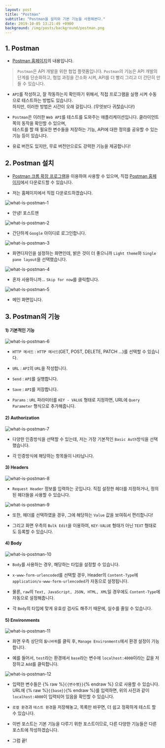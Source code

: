 ```yaml
---
layout: post
title: "Postman"
subtitle: "Postman을 설치와 기본 기능을 사용해본다."
date: 2019-10-05 13:21:49 +0900
background: /img/posts/background/postman.png
---
```


## 1. Postman

- [Postman 홈페이지](https://www.getpostman.com/)의 내용입니다.
 
 > `Postman`은 API 개발을 위한 협업 플랫폼입니다. `Postman`의 기능은 API 개발의 단계를 단순화하고, 협업 과정을 간소화 시켜, API를 더 빨리 그리고 더 간단히 만들 수 있습니다.

- `API`를 작성하고, 잘 작동하는지 확인하기 위해서, 직접 프로그램을 실행 시켜 수동으로 테스트하는 방법도 있습니다.  
  하지만, 이러한 방법은 시간이 오래 걸립니다. (무엇보다 귀찮습니다!)

- `Postman`은 이러한 `Web API`를 테스트를 도와주는 애플리케이션입니다. 클라이언트 쪽의 동작을 확인할 수 있으며,  
  테스트를 할 때 필요한 변수들을 저장하는 기능, API에 대한 정의를 공유할 수 있는 기능 등이 있습니다.

- 유료 버전도 있지만, 무료 버전만으로도 강력한 기능을 제공합니다!

## 2. Postman 설치

- [Postman 크롬 확장 프로그램](https://chrome.google.com/webstore/detail/postman/fhbjgbiflinjbdggehcddcbncdddomop)을 이용하여 사용할 수 있으며, 직접 [Postman 홈페이지](https://www.getpostman.com/downloads/)에서 다운로드할 수 있습니다.

- 저는 홈페이지에서 직접 다운로드하겠습니다.

![what-is-postman-1](\img\posts\what-is-postman-1.png)

- 안녕! 포스트맨

![what-is-postman-2](\img\posts\what-is-postman-2.png)

- 간단하게 `Google` 아이디로 로그인합니다.

![what-is-postman-3](\img\posts\what-is-postman-3.png)

- 화면디자인을 설정하는 화면인데, 밝은 것이 더 좋으니까 `Light theme`와 `Single pane layout`을 선택했습니다.

![what-is-postman-4](\img\posts\what-is-postman-4.png)

- 혼자 사용하니까... `Skip for now`를 클릭합니다.

![what-is-postman-5](\img\posts\what-is-postman-5.png)

- 메인 화면입니다.  

## 3. Postman의 기능

#### 1) 기본적인 기능

![what-is-postman-6](\img\posts\what-is-postman-6.png)


- `HTTP 메서드` : `HTTP 메서드`(GET, POST, DELETE, PATCH ...)를 선택할 수 있습니다.

- `URL` : `API`의 `URL`을 작성합니다.

- `Send` : `API`를 실행합니다.

- `Save` : `API`를 저장합니다.

- `Params` : `URL` 파라미터를 `KEY - VALUE` 형태로 지정하면, URL에 `Query Parameter` 형식으로 추가해줍니다.

#### 2) Authorization

![what-is-postman-7](\img\posts\what-is-postman-7.png)

- 다양한 인증방식을 선택할 수 있는데, 저는 가장 기본적인 `Basic Auth`방식을 선택했습니다. 

- 각 인증방식에 해당하는 항목들이 나타납니다.

#### 3) Headers

![what-is-postman-8](\img\posts\what-is-postman-8.png)

- `Request Header` 정보를 입력하는 곳입니다. 직접 설정한 헤더를 지정하거나, 정의된 헤더들을 사용할 수 있습니다.

![what-is-postman-9](\img\posts\what-is-postman-9.png)

- 또한, 헤더를 선택하였을 경우, 그에 해당하는 `Value` 값을 보여줘서 편리합니다!

- 그리고 화면 우측의 `Bulk Edit`을 이용하여, `KEY-VALUE` 형태가 아닌 `TEXT` 형태로도 등록할 수 있습니다.

#### 4) Body

![what-is-postman-10](\img\posts\what-is-postman-10.png)

- `Body`를 사용하는 경우, 해당하는 타입을 설정할 수 있습니다.

- `x-www-form-urlencoded`를 선택할 경우, Header의 `Content-Type`에 `application/x-www-form-urlencoded`가 자동으로 설정됩니다.

- 물론, `raw`의 `Text, JavaScript, JSON, HTML, XML`일 경우에도 `Content-Type`에 자동으로 설정해줍니다.

- 각 `Body`의 타입에 맞게 유효성 검사도 해주기 때문에, 실수를 줄일 수 있습니다.

#### 5) Environments

![what-is-postman-11](\img\posts\what-is-postman-11.png)

- 화면 우측 상단의 `톱니바퀴`를 클릭 후, `Manage Environments`에서 환경 설정이 가능합니다.

- 예를 들어서, `test`라는 환경에서 `base`라는 변수에 `localhost:4000`이라는 값을 저장하고 `Add`를 클릭합니다.

![what-is-postman-12](\img\posts\what-is-postman-12.png)

- 입력한 변수들은 {% raw %}`{{변수명}}`{% endraw %} 으로 사용할 수 있습니다. URL에 {% raw %}`{{base}}`{% endraw %}를 입력하면, 위의 사진과 같이 `localhost:4000`이 입력되어 있음을 확인할 수 있습니다.

- `로컬 환경`과 `테스트 환경`을 저장해놓고, 목록만 바꾸면, 더 쉽고 정확하게 테스트 할 수 있습니다.

- 이번 포스트는 기본 기능을 다루기 위한 포스트이므로, 다른 다양한 기능들은 다른 포스트에 작성하겠습니다.

- 그럼 끝!

